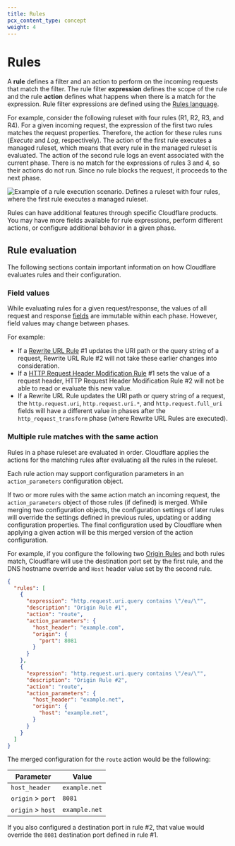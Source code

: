 ```yaml
---
title: Rules
pcx_content_type: concept
weight: 4
---
```


# Rules

A **rule** defines a filter and an action to perform on the incoming requests that match the filter. The rule filter **expression** defines the scope of the rule and the rule **action** defines what happens when there is a match for the expression. Rule filter expressions are defined using the [Rules language](/ruleset-engine/rules-language/).

For example, consider the following ruleset with four rules (R1, R2, R3, and R4). For a given incoming request, the expression of the first two rules matches the request properties. Therefore, the action for these rules runs (_Execute_ and _Log_, respectively). The action of the first rule executes a managed ruleset, which means that every rule in the managed ruleset is evaluated. The action of the second rule logs an event associated with the current phase. There is no match for the expressions of rules 3 and 4, so their actions do not run. Since no rule blocks the request, it proceeds to the next phase.

![Example of a rule execution scenario. Defines a ruleset with four rules, where the first rule executes a managed ruleset.](/ruleset-engine/static/rulesets-rules-example.png)

Rules can have additional features through specific Cloudflare products. You may have more fields available for rule expressions, perform different actions, or configure additional behavior in a given phase.

## Rule evaluation

The following sections contain important information on how Cloudflare evaluates rules and their configuration.

### Field values

While evaluating rules for a given request/response, the values of all request and response [fields](/ruleset-engine/rules-language/fields/) are immutable within each phase. However, field values may change between phases.

For example:

- If a [Rewrite URL Rule](/rules/transform/url-rewrite/) #1 updates the URI path or the query string of a request, Rewrite URL Rule #2 will not take these earlier changes into consideration.
- If a [HTTP Request Header Modification Rule](/rules/transform/request-header-modification/) #1 sets the value of a request header, HTTP Request Header Modification Rule #2 will not be able to read or evaluate this new value.
- If a Rewrite URL Rule updates the URI path or query string of a request, the `http.request.uri`, `http.request.uri.*`, and `http.request.full_uri` fields will have a different value in phases after the `http_request_transform` phase (where Rewrite URL Rules are executed).

### Multiple rule matches with the same action

Rules in a phase ruleset are evaluated in order. Cloudflare applies the actions for the matching rules after evaluating all the rules in the ruleset.

Each rule action may support configuration parameters in an `action_parameters` configuration object.

If two or more rules with the same action match an incoming request, the `action_parameters` object of those rules (if defined) is merged. While merging two configuration objects, the configuration settings of later rules will override the settings defined in previous rules, updating or adding configuration properties. The final configuration used by Cloudflare when applying a given action will be this merged version of the action configuration.

For example, if you configure the following two [Origin Rules](/rules/origin-rules/) and both rules match, Cloudflare will use the destination port set by the first rule, and the DNS hostname override and `Host` header value set by the second rule.

```json
{
  "rules": [
    {
      "expression": "http.request.uri.query contains \"/eu/\"",
      "description": "Origin Rule #1",
      "action": "route",
      "action_parameters": {
        "host_header": "example.com",
        "origin": {
          "port": 8081
        }
      }
    },
    {
      "expression": "http.request.uri.query contains \"/eu/\"",
      "description": "Origin Rule #2",
      "action": "route",
      "action_parameters": {
        "host_header": "example.net",
        "origin": {
          "host": "example.net",
        }
      }
    }
  ]
}
```

The merged configuration for the `route` action would be the following:

Parameter         | Value
------------------|--------------
`host_header`     | `example.net`
`origin` > `port` | `8081`
`origin` > `host` | `example.net`

If you also configured a destination port in rule #2, that value would override the `8081` destination port defined in rule #1.